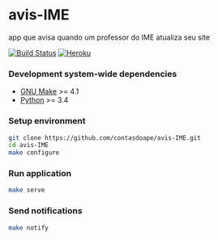 # avis-IME
app que avisa quando um professor do IME atualiza seu site

[![Build Status](https://snap-ci.com/fholiveira/avis-IME/branch/master/build_image)](https://snap-ci.com/fholiveira/avis-IME/branch/master)
[![Heroku](https://heroku-badge.herokuapp.com/?app=avis-ime)](http://wowbagger.herokuapp.com/)

### Development system-wide dependencies
 - [GNU Make](http://www.gnu.org/software/make/) >= 4.1 
 - [Python](https://www.python.org/) >= 3.4

### Setup environment
```bash
git clone https://github.com/contasdoape/avis-IME.git
cd avis-IME
make configure
```

### Run application
```bash
make serve
```

### Send notifications
```bash
make notify
```
